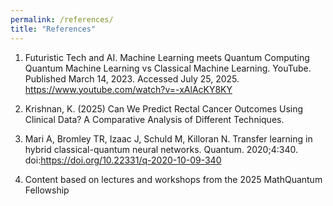 ```yaml
---
permalink: /references/
title: "References"
---
```


1. Futuristic Tech and AI. Machine Learning meets Quantum Computing Quantum Machine Learning vs Classical Machine Learning. YouTube. Published March 14, 2023. Accessed July 25, 2025. https://www.youtube.com/watch?v=-xAlAcKY8KY

2. Krishnan, K. (2025) Can We Predict Rectal Cancer Outcomes Using Clinical Data? A Comparative Analysis of Different Techniques.

3. Mari A, Bromley TR, Izaac J, Schuld M, Killoran N. Transfer learning in hybrid classical-quantum neural networks. Quantum. 2020;4:340. doi:https://doi.org/10.22331/q-2020-10-09-340

4. Content based on lectures and workshops from the 2025 MathQuantum Fellowship
   
















